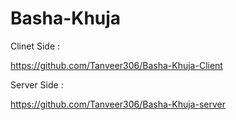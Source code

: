 # Basha-Khuja



Clinet Side : 

https://github.com/Tanveer306/Basha-Khuja-Client



Server Side : 

https://github.com/Tanveer306/Basha-Khuja-server
